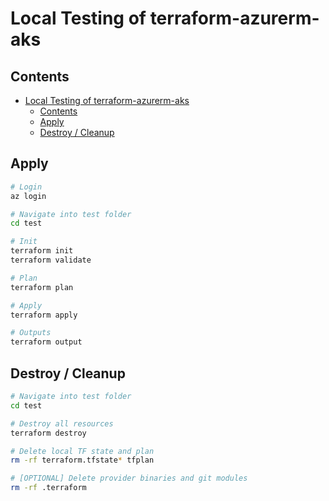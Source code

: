 # Local Testing of terraform-azurerm-aks

## Contents

- [Local Testing of terraform-azurerm-aks](#local-testing-of-terraform-azurerm-aks)
  - [Contents](#contents)
  - [Apply](#apply)
  - [Destroy / Cleanup](#destroy--cleanup)

## Apply

```bash
# Login
az login

# Navigate into test folder
cd test

# Init
terraform init
terraform validate

# Plan
terraform plan

# Apply
terraform apply

# Outputs
terraform output
```

## Destroy / Cleanup

```bash
# Navigate into test folder
cd test

# Destroy all resources
terraform destroy

# Delete local TF state and plan
rm -rf terraform.tfstate* tfplan

# [OPTIONAL] Delete provider binaries and git modules
rm -rf .terraform
```
